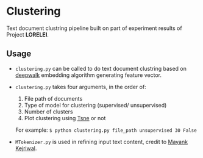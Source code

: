 # Clustering
Text document clustring pipeline built on part of experiment results of Project **LORELEI**.

## Usage
* `clustering.py` can be called to do text document clustring based on [deepwalk](https://github.com/phanein/deepwalk) embedding algorithm generating feature vector.
* `clustering.py` takes four arguments, in the order of:
	1. File path of documents
	2. Type of model for clustering (supervised/ unsupervised)
	3. Number of clusters
	4. Plot clustering using [Tsne](https://lvdmaaten.github.io/tsne/) or not

	For example: `$ python clustering.py file_path unsupervised 30 False`
* `MTokenizer.py` is used in refining input text content, credit to [Mayank Kejriwal](http://usc-isi-i2.github.io/kejriwal/).

